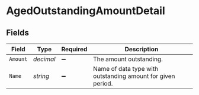 # AgedOutstandingAmountDetail


## Fields

| Field                                                       | Type                                                        | Required                                                    | Description                                                 |
| ----------------------------------------------------------- | ----------------------------------------------------------- | ----------------------------------------------------------- | ----------------------------------------------------------- |
| `Amount`                                                    | *decimal*                                                   | :heavy_minus_sign:                                          | The amount outstanding.                                     |
| `Name`                                                      | *string*                                                    | :heavy_minus_sign:                                          | Name of data type with outstanding amount for given period. |